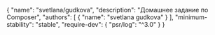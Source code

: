 {
    "name": "svetlana/gudkova",
    "description": "Домашнее задание по Composer",
    "authors": [
        {
            "name": "svetlana gudkova"
        }
    ],
    "minimum-stability": "stable",
    "require-dev": {
        "psr/log": "^3.0"
    }
}
